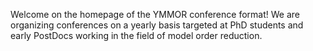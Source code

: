 Welcome on the homepage of the YMMOR conference format! We are organizing conferences on a yearly basis targeted at PhD students and early PostDocs working in the field of model order reduction.
